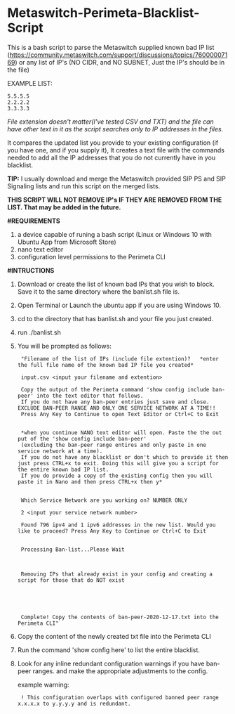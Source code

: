 # Metaswitch-Perimeta-Blacklist-Script
This is a bash script to parse the Metaswitch supplied known bad IP list (https://community.metaswitch.com/support/discussions/topics/76000007169) or any list of IP's (NO CIDR, and NO SUBNET, Just the IP's should be in the file)

EXAMPLE LIST:

    5.5.5.5
    2.2.2.2
    3.3.3.3

   *File extension doesn't matter(I've tested CSV and TXT) and the file can have other text in it as the script searches only to IP addresses in the files.*

It compares the updated list you provide to your existing configuration (if you have one, and if you supply it), 
It creates a text file with the commands needed to add all the IP addresses that you do not currently have in you blacklist. 

**TIP:** I usually download and merge the Metaswitch provided SIP PS and SIP Signaling lists and run this script on the merged lists. 

**THIS SCRIPT WILL NOT REMOVE IP's IF THEY ARE REMOVED FROM THE LIST. That may be added in the future.**

**#REQUIREMENTS**

1. a device capable of runing a bash script (Linux or Windows 10 with Ubuntu App from Microsoft Store)
2. nano text editor
3. configuration level permissions to the Perimeta CLI

**#INTRUCTIONS**

1. Download or create the list of known bad IPs that you wish to block. Save it to the same directory where the banlist.sh file is.
2. Open Terminal or Launch the ubuntu app if you are using Windows 10.
3. cd to the directory that has banlist.sh and your file you just created.
4. run ./banlist.sh
5. You will be prompted as follows:

        "Filename of the list of IPs (include file extention)?   *enter the full file name of the known bad IP file you created*
    
        input.csv <input your filename and extention>

        Copy the output of the Perimeta command 'show config include ban-peer' into the text editor that follows.
        If you do not have any ban-peer entries just save and close. EXCLUDE BAN-PEER RANGE AND ONLY ONE SERVICE NETWORK AT A TIME!!
        Press Any Key to Continue to open Text Editor or Ctrl+C to Exit 
    
    
        *when you continue NANO text editor will open. Paste the the out put of the 'show config include ban-peer' 
        (excluding the ban-peer range entires and only paste in one service network at a time). 
        If you do not have any blacklist or don't which to provide it then just press CTRL+x to exit. Doing this will give you a script for the entire known bad IP list. 
        If you do provide a copy of the existing config then you will paste it in Nano and then press CTRL+x then y*
   
   
        Which Service Network are you working on? NUMBER ONLY
   
        2 <input your service network number>

        Found 796 ipv4 and 1 ipv6 addresses in the new list. Would you like to proceed? Press Any Key to Continue or Ctrl+C to Exit


        Processing Ban-list...Please Wait



        Removing IPs that already exist in your config and creating a script for those that do NOT exist





        Complete! Copy the contents of ban-peer-2020-12-17.txt into the Perimeta CLI"
    
    
6. Copy the content of the newly created txt file into the Perimeta CLI
    
7. Run the command 'show config here' to list the entire blacklist.
    
8. Look for any inline redundant configuration warnings if you have ban-peer ranges. and make the appropriate adjustments to the config.
    
   example warning:
               
        ! This configuration overlaps with configured banned peer range x.x.x.x to y.y.y.y and is redundant.
    
    
    

